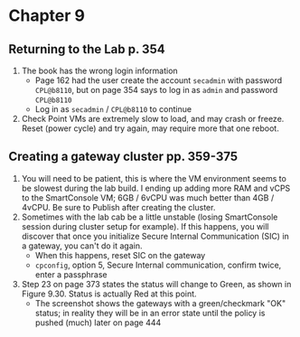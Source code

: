 # Chapter 9

## Returning to the Lab p. 354
1. The book has the wrong login information
    - Page 162 had the user create the account `secadmin` with password `CPL@b8110`, but on page 354 says to log in as `admin` and password `CPL@b8110`
    - Log in as `secadmin` / `CPL@b8110` to continue
2. Check Point VMs are extremely slow to load, and may crash or freeze. Reset (power cycle) and try again, may require more that one reboot.
## Creating a gateway cluster pp. 359-375
1. You will need to be patient, this is where the VM environment seems to be slowest during the lab build. I ending up adding more RAM and vCPS to the SmartConsole VM; 6GB / 6vCPU was much better than 4GB / 4vCPU. Be sure to Publish after creating the cluster.
2. Sometimes with the lab cab be a little unstable (losing SmartConsole session during cluster setup for example). If this happens, you will discover that once you initialize Secure Internal Communication (SIC) in a gateway, you can't do it again.
    - When this happens, reset SIC on the gateway
    - `cpconfig`, option 5, Secure Internal communication, confirm twice, enter a passphrase
3. Step 23 on page 373 states the status will change to Green, as shown in Figure 9.30. Status is actually Red at this point.
    - The screenshot shows the gateways with a green/checkmark "OK" status; in reality they will be in an error state until the policy is pushed (much) later on page 444
